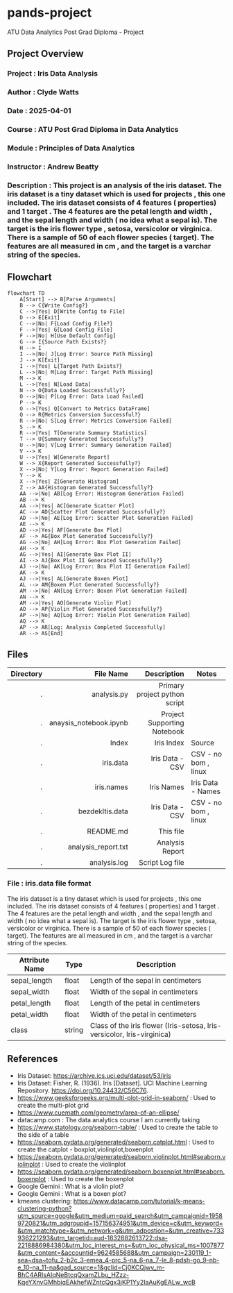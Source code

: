 # pands-project
ATU Data Analytics Post Grad Diploma - Project

## Project Overview

### Project : Iris Data Analysis
### Author : Clyde Watts
### Date : 2025-04-01
### Course : ATU Post Grad Diploma in Data Analytics
### Module : Principles of Data Analytics
### Instructor : Andrew Beatty
### Description : This project is an analysis of the iris dataset. The iris dataset is a tiny dataset which is used for projects , this one included. The iris dataset consists of 4 features ( properties) and 1 target . The 4 features are the petal length and width , and the sepal length and width ( no idea what a sepal is). The target is the iris flower type , setosa, versicolor or virginica. There is a sample of 50 of each flower species ( target). The features are all measured in cm , and the target is a varchar string of the species.


## Flowchart

```mermaid
flowchart TD
    A[Start] --> B[Parse Arguments]
    B --> C{Write Config?}
    C -->|Yes| D[Write Config to File]
    D --> E[Exit]
    C -->|No| F{Load Config File?}
    F -->|Yes| G[Load Config File]
    F -->|No| H[Use Default Config]
    G --> I{Source Path Exists?}
    H --> I
    I -->|No| J[Log Error: Source Path Missing]
    J --> K[Exit]
    I -->|Yes| L{Target Path Exists?}
    L -->|No| M[Log Error: Target Path Missing]
    M --> K
    L -->|Yes| N[Load Data]
    N --> O{Data Loaded Successfully?}
    O -->|No| P[Log Error: Data Load Failed]
    P --> K
    O -->|Yes| Q[Convert to Metrics DataFrame]
    Q --> R{Metrics Conversion Successful?}
    R -->|No| S[Log Error: Metrics Conversion Failed]
    S --> K
    R -->|Yes| T[Generate Summary Statistics]
    T --> U{Summary Generated Successfully?}
    U -->|No| V[Log Error: Summary Generation Failed]
    V --> K
    U -->|Yes| W[Generate Report]
    W --> X{Report Generated Successfully?}
    X -->|No| Y[Log Error: Report Generation Failed]
    Y --> K
    X -->|Yes| Z[Generate Histogram]
    Z --> AA{Histogram Generated Successfully?}
    AA -->|No| AB[Log Error: Histogram Generation Failed]
    AB --> K
    AA -->|Yes| AC[Generate Scatter Plot]
    AC --> AD{Scatter Plot Generated Successfully?}
    AD -->|No| AE[Log Error: Scatter Plot Generation Failed]
    AE --> K
    AD -->|Yes| AF[Generate Box Plot]
    AF --> AG{Box Plot Generated Successfully?}
    AG -->|No| AH[Log Error: Box Plot Generation Failed]
    AH --> K
    AG -->|Yes| AI[Generate Box Plot II]
    AI --> AJ{Box Plot II Generated Successfully?}
    AJ -->|No| AK[Log Error: Box Plot II Generation Failed]
    AK --> K
    AJ -->|Yes| AL[Generate Boxen Plot]
    AL --> AM{Boxen Plot Generated Successfully?}
    AM -->|No| AN[Log Error: Boxen Plot Generation Failed]
    AN --> K
    AM -->|Yes| AO[Generate Violin Plot]
    AO --> AP{Violin Plot Generated Successfully?}
    AP -->|No| AQ[Log Error: Violin Plot Generation Failed]
    AQ --> K
    AP --> AR[Log: Analysis Completed Successfully]
    AR --> AS[End]
```

## Files

| Directory     | File Name             | Description                            | Notes                         |
|--------------:|----------------------:|---------------------------------------:|-------------------------------|
| .             | analysis.py           | Primary project python script          |                               |
| .             | anaysis_notebook.ipynb| Project Supporting Notebook            |                               |
| .             | Index                 | Iris Index                             | Source                        |
| .             | iris.data             | Iris Data - CSV                        | CSV - no bom , linux          |
| .             | iris.names            | Iris Names                             | Iris Data - Names             |
| .             | bezdekItis.data       | Iris Data - CSV                        | CSV - no bom , linux          |
| .             | README.md             | This file                              |                               |
| .             | analysis_report.txt   | Analysis Report                        |                               | 
| .             | analysis.log          | Script Log file                        |                               |   

### File : iris.data file format

The iris dataset is a tiny dataset which is used for projects , this one included. The iris dataset consists of 4 features ( properties) and 1 target . The 4 features are the petal length and width , and the sepal length and width ( no idea what a sepal is). The target is the iris flower type , setosa, versicolor or virginica. There is a sample of 50 of each flower species ( target). The features are all measured in cm , and the target is a varchar string of the species.




| Attribute Name | Type    | Description                                                                 |
|----------------|---------|-----------------------------------------------------------------------------|
| sepal_length   | float   | Length of the sepal in centimeters                                          |
| sepal_width    | float   | Width of the sepal in centimeters                                           |
| petal_length   | float   | Length of the petal in centimeters                                          |
| petal_width    | float   | Width of the petal in centimeters                                           |
| class          | string  | Class of the iris flower (Iris-setosa, Iris-versicolor, Iris-virginica)     |
## References

- Iris Dataset: https://archive.ics.uci.edu/dataset/53/iris
- Iris Dataset: Fisher, R. (1936). Iris [Dataset]. UCI Machine Learning Repository. https://doi.org/10.24432/C56C76.
- https://www.geeksforgeeks.org/multi-plot-grid-in-seaborn/   : Used to create the multi-plot grid
- https://www.cuemath.com/geometry/area-of-an-ellipse/
- datacamp.com : The data analytics course I am currently taking
- https://www.statology.org/seaborn-table/ : Used to create the table to the side of a table
- https://seaborn.pydata.org/generated/seaborn.catplot.html : Used to create the catplot - boxplot,violinplot,boxenplot
- https://seaborn.pydata.org/generated/seaborn.violinplot.html#seaborn.violinplot : Used to create the violinplot
- https://seaborn.pydata.org/generated/seaborn.boxenplot.html#seaborn.boxenplot : Used to create the boxenplot
- Google Gemini : What is a violin plot?
- Google Gemini : What is a boxen plot?
- kmeans clustering: https://www.datacamp.com/tutorial/k-means-clustering-python?utm_source=google&utm_medium=paid_search&utm_campaignid=19589720821&utm_adgroupid=157156374951&utm_device=c&utm_keyword=&utm_matchtype=&utm_network=g&utm_adpostion=&utm_creative=733936221293&utm_targetid=aud-1832882613722:dsa-2218886984380&utm_loc_interest_ms=&utm_loc_physical_ms=1007877&utm_content=&accountid=9624585688&utm_campaign=230119_1-sea~dsa~tofu_2-b2c_3-emea_4-prc_5-na_6-na_7-le_8-pdsh-go_9-nb-e_10-na_11-na&gad_source=1&gclid=Cj0KCQjwv_m-BhC4ARIsAIqNeBtcqQxamZLbu_HZzz-KqeYXnvGMhbiqEAkhefWZntcQgx3jKP1Yy2IaAuKgEALw_wcB